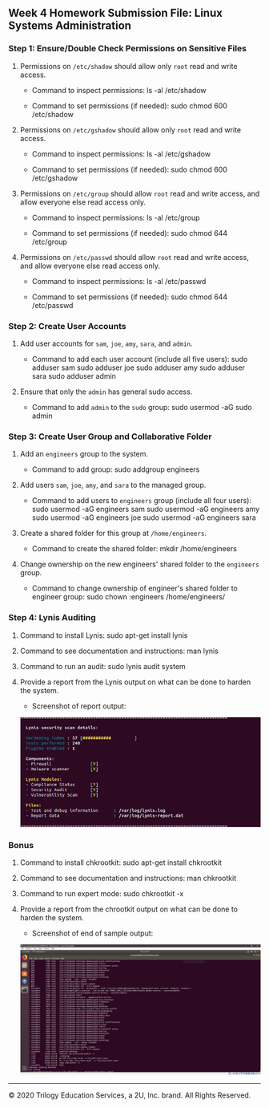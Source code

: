 ## Week 4 Homework Submission File: Linux Systems Administration

### Step 1: Ensure/Double Check Permissions on Sensitive Files

1. Permissions on `/etc/shadow` should allow only `root` read and write access.

    - Command to inspect permissions:	ls -al /etc/shadow

    - Command to set permissions (if needed):	sudo chmod 600 /etc/shadow

2. Permissions on `/etc/gshadow` should allow only `root` read and write access.

    - Command to inspect permissions:	ls -al /etc/gshadow

    - Command to set permissions (if needed):	sudo chmod 600 /etc/gshadow

3. Permissions on `/etc/group` should allow `root` read and write access, and allow everyone else read access only.

    - Command to inspect permissions:	ls -al /etc/group

    - Command to set permissions (if needed):	sudo chmod 644 /etc/group

4. Permissions on `/etc/passwd` should allow `root` read and write access, and allow everyone else read access only.

    - Command to inspect permissions:	ls -al /etc/passwd

    - Command to set permissions (if needed):	sudo chmod 644 /etc/passwd

### Step 2: Create User Accounts

1. Add user accounts for `sam`, `joe`, `amy`, `sara`, and `admin`.

    - Command to add each user account (include all five users): 
		sudo adduser sam
		sudo adduser joe
		sudo adduser amy
		sudo adduser sara
		sudo adduser admin

2. Ensure that only the `admin` has general sudo access.

    - Command to add `admin` to the `sudo` group:	sudo usermod -aG sudo admin

### Step 3: Create User Group and Collaborative Folder

1. Add an `engineers` group to the system.

    - Command to add group:	sudo addgroup engineers

2. Add users `sam`, `joe`, `amy`, and `sara` to the managed group.

    - Command to add users to `engineers` group (include all four users):
		sudo usermod -aG engineers sam
		sudo usermod -aG engineers amy
		sudo usermod -aG engineers joe
		sudo usermod -aG engineers sara

3. Create a shared folder for this group at `/home/engineers`.

    - Command to create the shared folder:	mkdir /home/engineers

4. Change ownership on the new engineers' shared folder to the `engineers` group.

    - Command to change ownership of engineer's shared folder to engineer group: sudo chown :engineers /home/engineers/

### Step 4: Lynis Auditing

1. Command to install Lynis:	sudo apt-get install lynis

2. Command to see documentation and instructions:	man lynis

3. Command to run an audit:	sudo lynis audit system

4. Provide a report from the Lynis output on what can be done to harden the system.

    - Screenshot of report output:

    ![Lynis Output](Images/lynis_audit_report.PNG)


### Bonus
1. Command to install chkrootkit:	sudo apt-get install chkrootkit

2. Command to see documentation and instructions:	man chkrootkit

3. Command to run expert mode:	 sudo chkrootkit -x

4. Provide a report from the chrootkit output on what can be done to harden the system.
    - Screenshot of end of sample output:

    ![chrootkit output](Images/chkrootkit_report.PNG)

---
© 2020 Trilogy Education Services, a 2U, Inc. brand. All Rights Reserved.
